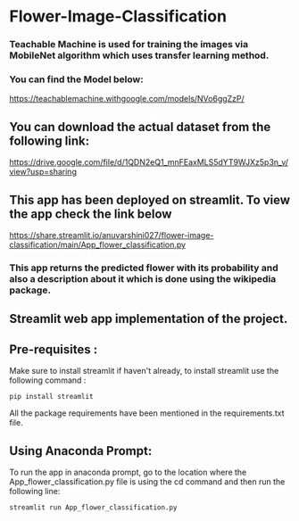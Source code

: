 # Flower-Image-Classification

### Teachable Machine is used for training the images via MobileNet algorithm which uses transfer learning method. <br>

### You can find the Model below:<br>
https://teachablemachine.withgoogle.com/models/NVo6ggZzP/
## You can download the actual dataset from the following link: <br>
https://drive.google.com/file/d/1QDN2eQ1_mnFEaxMLS5dYT9WJXz5p3n_v/view?usp=sharing

## This app has been deployed on streamlit. To view the app check the link below <br>
https://share.streamlit.io/anuvarshini027/flower-image-classification/main/App_flower_classification.py

### This app returns the predicted flower with its probability and also a description about it which is done using the wikipedia package.

## Streamlit web app implementation of the project. 

## Pre-requisites :

Make sure to install streamlit if haven't already, to install streamlit use the following command :

```
pip install streamlit
```
All the package requirements have been mentioned in the requirements.txt file. 

## Using Anaconda Prompt:

To run the app in anaconda prompt, go to the location where the App_flower_classification.py file is using the cd command and then run the following line:

```
streamlit run App_flower_classification.py
```
